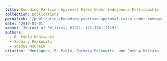```yaml
---
title: Bounding Partisan Approval Rates Under Endogenous Partisanship
collection: publications
permalink: '/publication/bounding-partisan-approval-rates-under-endogenous-partisanship/'
date: '2019-01-01'
venue: 'Journal of Politics, 81(1): 321–326 (2019)'
authors:
  - B. Pablo Montagnes
  - Zachary Peskowitz
  - Joshua McCrain
citation: 'Montagnes, B. Pablo, Zachary Peskowitz, and Joshua McCrain (2019). "Bounding Partisan Approval Rates Under Endogenous Partisanship." <i>Journal of Politics</i>, 81(1): 321–326.'
---
```


